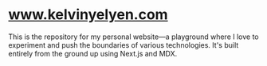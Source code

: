 # www.kelvinyelyen.com
This is the repository for my personal website—a playground where I love to experiment and push the boundaries of various technologies. It's built entirely from the ground up using Next.js and MDX.

